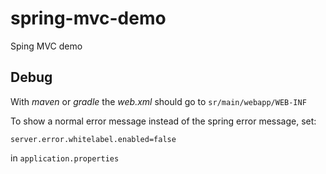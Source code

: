 # spring-mvc-demo
Sping MVC demo

## Debug

With *maven* or *gradle* the *web.xml* should go to `sr/main/webapp/WEB-INF`

To show a normal error message instead of the spring error message, set:


```spring
server.error.whitelabel.enabled=false
```

in `application.properties`